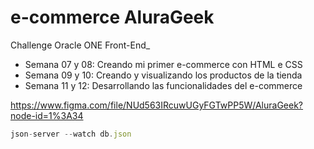 # e-commerce AluraGeek
Challenge Oracle ONE Front-End_  

- Semana 07 y 08: Creando mi primer e-commerce con HTML e CSS
- Semana 09 y 10: Creando y visualizando los productos de la tienda
- Semana 11 y 12: Desarrollando las funcionalidades del e-commerce

https://www.figma.com/file/NUd563IRcuwUGyFGTwPP5W/AluraGeek?node-id=1%3A34  


```js
json-server --watch db.json
```
